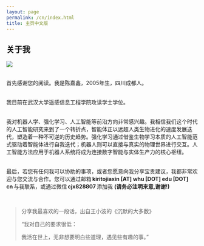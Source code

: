 ```yaml
---
layout: page
permalink: /cn/index.html
title: 主页中文版
---
```


## 关于我

<img src="https://PlutoKirito.github.io/chenjiaxin.jpg" class="floatpic">

<br>首先感谢您的阅读。我是陈嘉鑫，2005年生，四川成都人。

<br>我目前在武汉大学遥感信息工程学院攻读学士学位。

<br>我对机器人学、强化学习、人工智能等前沿方向非常感兴趣。我相信我们这个时代的人工智能研究来到了一个转折点，智能体正以远超人类生物进化的速度发展迭代，塑造着一种不可逆的历史趋势。强化学习通过借鉴生物学习本质的人工智能范式驱动着智能体进行自我迭代；机器人则可以直接与真实的物理世界进行交互。人工智能方法应用于机器人系统将成为连接数字智能与实体生产力的核心枢纽。

<br>最后，若您有任何我可以协助的事项，或者您愿意向我分享宝贵建议，我都非常欢迎与您交流与合作。您可以通过邮箱 **kiritojiaxin [AT] whu [DOT] edu [DOT] cn** 与我联系，或通过微信 **cjx828807** 添加我 **(请务必注明来意,谢谢!)**

<br>

> 分享我最喜欢的一段话，出自王小波的《沉默的大多数》
>
> “我对自己的要求很低：
>
> 我活在世上，无非想要明白些道理，遇见些有趣的事。”
